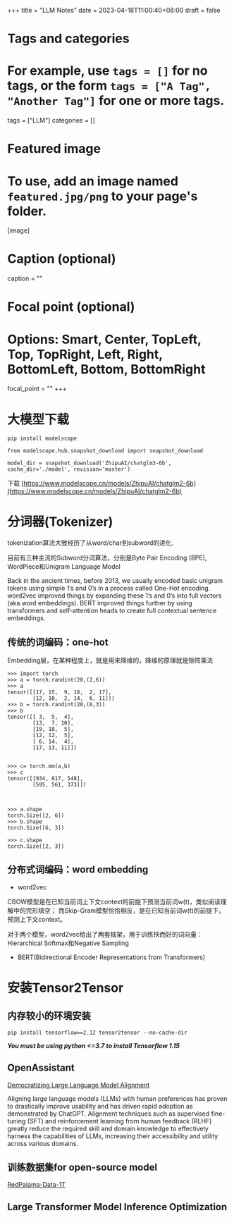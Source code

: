 +++
title = "LLM Notes"
date = 2023-04-18T11:00:40+08:00
draft = false

# Tags and categories
# For example, use `tags = []` for no tags, or the form `tags = ["A Tag", "Another Tag"]` for one or more tags.
tags = ["LLM"]
categories = []

# Featured image
# To use, add an image named `featured.jpg/png` to your page's folder. 
[image]
  # Caption (optional)
  caption = ""

  # Focal point (optional)
  # Options: Smart, Center, TopLeft, Top, TopRight, Left, Right, BottomLeft, Bottom, BottomRight
  focal_point = ""
+++


# 大模型下载

```
pip install modelscope

from modelscope.hub.snapshot_download import snapshot_download

model_dir = snapshot_download('ZhipuAI/chatglm3-6b', cache_dir='./model', revision='master')
```

下载
[https://www.modelscope.cn/models/ZhipuAI/chatglm2-6b](https://www.modelscope.cn/models/ZhipuAI/chatglm2-6b)

# 分词器(Tokenizer)

tokenization算法大致经历了从word/char到subword的进化.

目前有三种主流的Subword分词算法，分别是Byte Pair Encoding (BPE), WordPiece和Unigram Language Model


Back in the ancient times, before 2013, we usually encoded basic unigram tokens using simple 1’s and 0’s in a process called One-Hot encoding. word2vec improved things by expanding these 1’s and 0’s into full vectors (aka word embeddings). BERT improved things further by using transformers and self-attention heads to create full contextual sentence embeddings.

## 传统的词编码：one-hot

Embedding层，在某种程度上，就是用来降维的，降维的原理就是矩阵乘法


```
>>> import torch
>>> a = torch.randint(20,(2,6))
>>> a
tensor([[17, 15,  9, 18,  2, 17],
        [12, 10,  2, 14,  6, 11]])
>>> b = torch.randint(20,(6,3))
>>> b
tensor([[ 3,  5,  4],
        [13,  7, 10],
        [19, 18,  5],
        [12, 12,  5],
        [ 6, 14,  4],
        [17, 13, 11]])


>>> c= torch.mm(a,b)
>>> c
tensor([[934, 817, 548],
        [595, 561, 373]])



>>> a.shape
torch.Size([2, 6])
>>> b.shape
torch.Size([6, 3])

>>> c.shape
torch.Size([2, 3])

```



## 分布式词编码：word embedding

- word2vec

CBOW模型是在已知当前词上下文context的前提下预测当前词w(t)，类似阅读理解中的完形填空；
而Skip-Gram模型恰恰相反，是在已知当前词w(t)的前提下，预测上下文context。

对于两个模型，word2vec给出了两套框架，用于训练快而好的词向量：
Hierarchical Softmax和Negative Sampling

- BERT(Bidirectional Encoder Representations from Transformers)




# 安装Tensor2Tensor

## 内存较小的环境安装

```
pip install tensorflow==2.12 tensor2tensor --no-cache-dir
```


***You must be using python <=3.7 to install Tensorflow 1.15***

## 	OpenAssistant 

[Democratizing Large Language Model Alignment](https://www.ykilcher.com/OA_Paper_2023_04_15.pdf)

Aligning large language models (LLMs) with human preferences has proven to drastically improve usability and has driven rapid adoption as demonstrated by ChatGPT. Alignment techniques such as supervised fine-tuning (SFT) and reinforcement learning from human feedback (RLHF) greatly reduce the required skill and domain knowledge to effectively harness the capabilities of LLMs, increasing their accessibility and utility across various domains.



## 训练数据集for open-source model


[RedPajama-Data-1T](https://huggingface.co/datasets/togethercomputer/RedPajama-Data-1T)



## Large Transformer Model Inference Optimization

